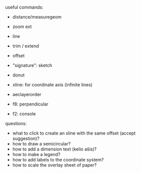 useful commands:
- distance/measuregeom
- zoom ext
- line
- trim / extend
- offset
- "signature": sketch
- donut
- xline: for coordinate axis (infinite lines)
- aeclayerorder

- f8: perpendicular
- f2: console

questions:
- what to click to create an xline with the same offset (accept suggestion)?
- how to draw a semicircular?
- how to add a dimension text (kelio ašis)?
- how to make a legend?
- how to add labels to the coordinate system?
- how to scale the overlay sheet of paper?

